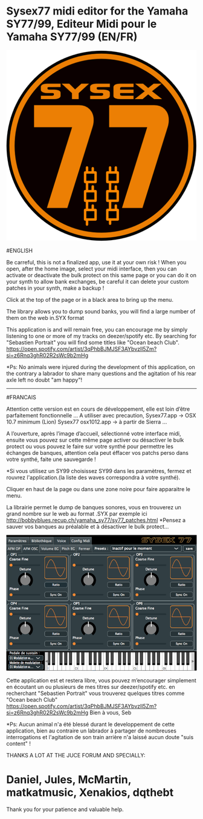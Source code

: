   # Sysex77 midi editor for the Yamaha SY77/99,  Editeur Midi pour le Yamaha SY77/99 (EN/FR)
  
![Texte alternatif](Ressources/icon.png)  

#ENGLISH

Be carreful, this is not a finalized app, use it at your own risk !
When you open, after the home image, select your midi interface, then you can activate or deactivate the bulk protect on this same page or you can do it on your synth to allow bank exchanges, be careful it can delete your custom patches in your synth, make a backup !

Click at the top of the page or in a black area to bring up the menu.

The library allows you to dump sound banks, you will find a large number of them on the web in.SYX format

This application is and will remain free, you can encourage me by simply listening to one or more of my tracks on deezer/spotify etc. By searching for "Sebastien Portrait" you will find some titles like "Ocean beach Club". 
https://open.spotify.com/artist/3qPhbBJMJSF3AYbvzll5Zm?si=z6Rnq3ghR02R2sWc9b2mHg

*Ps: No animals were injured during the development of this application, on the contrary a labrador to share many questions and the agitation of his rear axle left no doubt "am happy"! 

*****************************************
#FRANCAIS

Attention cette version est en cours de développement, elle est loin d’être parfaitement fonctionnelle …
A utiliser avec precaution, Sysex77.app -> OSX 10.7 minimum (Lion) Sysex77 osx1012.app -> à partir de Sierra ...

A l’ouverture, après l’image d’accueil, sélectionné votre interface midi, ensuite vous pouvez sur cette même page activer ou désactiver le bulk protect ou vous pouvez le faire sur votre synthé pour permettre les échanges de banques, attention cela peut éffacer vos patchs perso dans votre synthé, faite une sauvegarde !  

*Si vous utilisez un SY99 choisissez SY99 dans les paramètres, fermez et rouvrez l'application.(la liste des waves correspondra à votre synthé).

Cliquer en haut de la page ou dans une zone noire pour faire apparaitre le menu.

La librairie permet le dump de banques sonores, vous en trouverez un grand nombre sur le web au format .SYX
par exemple ici http://bobbyblues.recup.ch/yamaha_sy77/sy77_patches.html
*Pensez a sauver vos banques au préalable et à désactiver le bulk protect…
    
  ![Texte alternatif](divers/AfmOsc.png) 
   

Cette application est et restera libre, vous pouvez m’encourager simplement en écoutant un ou plusieurs de mes titres sur deezer/spotify etc. en recherchant "Sebastien Portrait" vous trouverez quelques titres comme "Ocean beach Club" 
https://open.spotify.com/artist/3qPhbBJMJSF3AYbvzll5Zm?si=z6Rnq3ghR02R2sWc9b2mHg
Bien à vous,
Seb

*Ps: Aucun animal n'a été blessé durant le developpement de cette application, bien au contraire un labrador à partager de nombreuses interrogations et l'agitation de son train arrière n'a laissé aucun doute "suis content" ! 

THANKS A LOT AT THE JUCE FORUM AND SPECIALLY:

# Daniel, Jules, McMartin, matkatmusic, Xenakios, dqthebt
Thank you for your patience and valuable help.

